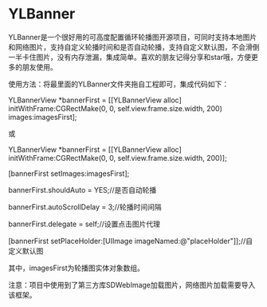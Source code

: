 # YLBanner
YLBanner是一个很好用的可高度配置循环轮播图开源项目，可同时支持本地图片和网络图片，支持自定义轮播时间和是否自动轮播，支持自定义默认图，不会滑倒一半卡住图片，没有内存泄漏，集成简单。喜欢的朋友记得分享和star哦，方便更多的朋友使用。

使用方法：将最里面的YLBanner文件夹拖自工程即可，集成代码如下：

YLBannerView *bannerFirst = [[YLBannerView alloc] initWithFrame:CGRectMake(0, 0, self.view.frame.size.width, 200) images:imagesFirst];

或

YLBannerView *bannerFirst = [[YLBannerView alloc] initWithFrame:CGRectMake(0, 0, self.view.frame.size.width, 200)];

[bannerFirst setImages:imagesFirst];


bannerFirst.shouldAuto = YES;//是否自动轮播

bannerFirst.autoScrollDelay = 3;//轮播时间间隔

bannerFirst.delegate = self;//设置点击图片代理

[bannerFirst setPlaceHolder:[UIImage imageNamed:@"placeHolder"]];//自定义默认图


其中，imagesFirst为轮播图实体对象数组。


注意：项目中使用到了第三方库SDWebImage加载图片，网络图片加载需要导入该框架。


